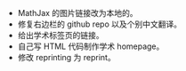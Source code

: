 *  MathJax 的图片链接改为本地的。
*  修复右边栏的 github repo 以及个别中文翻译。
*  给出学术标签页的链接。
*  自己写 HTML 代码制作学术 homepage。
*  修改 reprinting 为 reprint。

